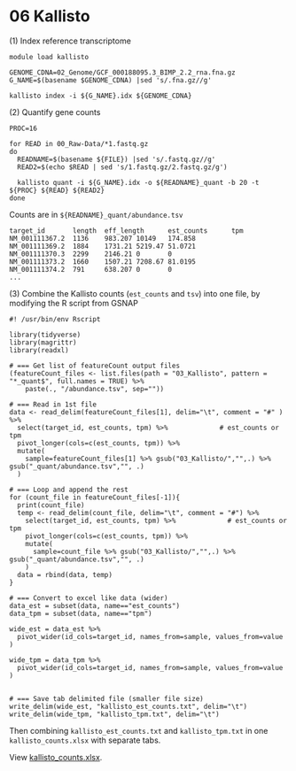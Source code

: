 # 06 Kallisto

(1) Index reference transcriptome

```
module load kallisto

GENOME_CDNA=02_Genome/GCF_000188095.3_BIMP_2.2_rna.fna.gz
G_NAME=$(basename $GENOME_CDNA) |sed 's/.fna.gz//g'

kallisto index -i ${G_NAME}.idx ${GENOME_CDNA}
```

(2) Quantify gene counts

```
PROC=16

for READ in 00_Raw-Data/*1.fastq.gz
do
  READNAME=$(basename ${FILE}) |sed 's/.fastq.gz//g'
  READ2=$(echo $READ | sed 's/1.fastq.gz/2.fastq.gz/g')
  
  kallisto quant -i ${G_NAME}.idx -o ${READNAME}_quant -b 20 -t ${PROC} ${READ} ${READ2}
done
```

Counts are in `${READNAME}_quant/abundance.tsv`

```
target_id       length  eff_length      est_counts      tpm
NM_001111367.2  1136    983.207 10149   174.858
NM_001111369.2  1884    1731.21 5219.47 51.0721
NM_001111370.3  2299    2146.21 0       0
NM_001111373.2  1660    1507.21 7208.67 81.0195
NM_001111374.2  791     638.207 0       0
...
```

(3) Combine the Kallisto counts (`est_counts` and `tsv`) into one file, by modifying the R script from GSNAP

```
#! /usr/bin/env Rscript

library(tidyverse)
library(magrittr)
library(readxl)

# === Get list of featureCount output files
(featureCount_files <- list.files(path = "03_Kallisto", pattern = "*_quant$", full.names = TRUE) %>% 
    paste(., "/abundance.tsv", sep=""))

# === Read in 1st file
data <- read_delim(featureCount_files[1], delim="\t", comment = "#" ) %>%
  select(target_id, est_counts, tpm) %>%             # est_counts or tpm
  pivot_longer(cols=c(est_counts, tpm)) %>% 
  mutate(
    sample=featureCount_files[1] %>% gsub("03_Kallisto/","",.) %>% gsub("_quant/abundance.tsv","", .)
  )

# === Loop and append the rest
for (count_file in featureCount_files[-1]){
  print(count_file)
  temp <- read_delim(count_file, delim="\t", comment = "#") %>%
    select(target_id, est_counts, tpm) %>%             # est_counts or tpm
    pivot_longer(cols=c(est_counts, tpm)) %>% 
    mutate(
      sample=count_file %>% gsub("03_Kallisto/","",.) %>% gsub("_quant/abundance.tsv","", .)
    )
  data = rbind(data, temp)
}

# === Convert to excel like data (wider)
data_est = subset(data, name=="est_counts")
data_tpm = subset(data, name=="tpm")

wide_est = data_est %>%
  pivot_wider(id_cols=target_id, names_from=sample, values_from=value )

wide_tpm = data_tpm %>%
  pivot_wider(id_cols=target_id, names_from=sample, values_from=value )
  

# === Save tab delimited file (smaller file size)
write_delim(wide_est, "kallisto_est_counts.txt", delim="\t")
write_delim(wide_tpm, "kallisto_tpm.txt", delim="\t")
```

Then combining `kallisto_est_counts.txt` and `kallisto_tpm.txt` in one `kallisto_counts.xlsx` with separate tabs.

<!--![](results/assets/screenshot_kallisto_counts.png)-->

View [kallisto_counts.xlsx](results/kallisto_counts.xlsx).





